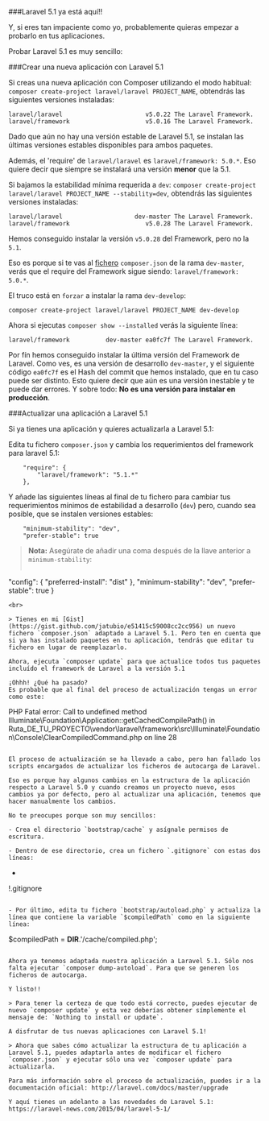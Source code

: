 ###Laravel 5.1 ya está aquí!!

Y, si eres tan impaciente como yo, probablemente quieras empezar a probarlo en tus aplicaciones.

Probar Laravel 5.1 es muy sencillo:

###Crear una nueva aplicación con Laravel 5.1

Si creas una nueva aplicación con Composer utilizando el modo habitual: `composer create-project laravel/laravel PROJECT_NAME`, obtendrás las siguientes versiones instaladas:

```
laravel/laravel                       v5.0.22 The Laravel Framework. 
laravel/framework                     v5.0.16 The Laravel Framework.
```

Dado que aún no hay una versión estable de Laravel 5.1, se instalan las últimas versiones estables disponibles para ambos paquetes.

Además, el 'require' de `laravel/laravel` es `laravel/framework: 5.0.*`. Eso quiere decir que siempre se instalará una versión **menor** que la 5.1.

Si bajamos la estabilidad mínima requerida a `dev`: `composer create-project laravel/laravel PROJECT_NAME --stability=dev`, obtendrás las siguientes versiones instaladas:

```
laravel/laravel                    dev-master The Laravel Framework. 
laravel/framework                     v5.0.28 The Laravel Framework.
```

Hemos conseguido instalar la versión `v5.0.28` del Framework, pero no la `5.1`.

Eso es porque si te vas al [fichero](https://github.com/laravel/laravel/blob/master/composer.json)  `composer.json` de la rama `dev-master`, verás que el require del Framework sigue siendo: `laravel/framework: 5.0.*`.

El truco está en `forzar` a instalar la rama `dev-develop`:  

```
composer create-project laravel/laravel PROJECT_NAME dev-develop
```

Ahora si ejecutas `composer show --installed` verás la siguiente línea:

```
laravel/framework          dev-master ea0fc7f The Laravel Framework.
```

Por fín hemos conseguido instalar la última versión del Framework de Laravel. Como ves, es una versión de desarrollo `dev-master`, y el siguiente código `ea0fc7f` es el Hash del commit que hemos instalado, que en tu caso puede ser distinto. Esto quiere decir que aún es una versión inestable y te puede dar errores. Y sobre todo: **No es una versión para instalar en producción**.

###Actualizar una aplicación a Laravel 5.1

Si ya tienes una aplicación y quieres actualizarla a Laravel 5.1:

Edita tu fichero `composer.json` y cambia los requerimientos del framework para laravel 5.1:
```
	"require": {
		"laravel/framework": "5.1.*"
	},
```

Y añade las siguientes líneas al final de tu fichero para cambiar tus requerimientos mínimos de estabilidad a desarrollo (`dev`) pero, cuando sea posible, que se instalen versiones estables:

```
	"minimum-stability": "dev",
	"prefer-stable": true
```

>**Nota:** Asegúrate de añadir una coma después de la llave anterior a `minimum-stability`:   
>
>```	
"config": {
		"preferred-install": "dist"
	},
	"minimum-stability": "dev",
	"prefer-stable": true
}
```
<br>

> Tienes en mi [Gist](https://gist.github.com/jatubio/e51415c59008cc2cc956) un nuevo fichero `composer.json` adaptado a Laravel 5.1. Pero ten en cuenta que si ya has instalado paquetes en tu aplicación, tendrás que editar tu fichero en lugar de reemplazarlo.

Ahora, ejecuta `composer update` para que actualice todos tus paquetes incluído el framework de Laravel a la versión 5.1

¡Ohhh! ¿Qué ha pasado?
Es probable que al final del proceso de actualización tengas un error como este: 

```
PHP Fatal error:  Call to undefined method Illuminate\Foundation\Application::getCachedCompilePath() in Ruta_DE_TU_PROYECTO\vendor\laravel\framework\src\Illuminate\Foundation\Console\ClearCompiledCommand.php on line 28
```

El proceso de actualización se ha llevado a cabo, pero han fallado los scripts encargados de actualizar los ficheros de autocarga de Laravel.

Eso es porque hay algunos cambios en la estructura de la aplicación respecto a Laravel 5.0 y cuando creamos un proyecto nuevo, esos cambios ya por defecto, pero al actualizar una aplicación, tenemos que hacer manualmente los cambios.

No te preocupes porque son muy sencillos:

- Crea el directorio `bootstrap/cache` y asígnale permisos de escritura.

- Dentro de ese directorio, crea un fichero `.gitignore` con estas dos líneas:

 ```
*
!.gitignore
```

- Por último, edita tu fichero `bootstrap/autoload.php` y actualiza la línea que contiene la variable `$compiledPath` como en la siguiente línea:

```
$compiledPath = __DIR__.'/cache/compiled.php';
```

Ahora ya tenemos adaptada nuestra aplicación a Laravel 5.1. Sólo nos falta ejecutar `composer dump-autoload`. Para que se generen los ficheros de autocarga.

Y listo!!

> Para tener la certeza de que todo está correcto, puedes ejecutar de nuevo `composer update` y esta vez deberías obtener símplemente el mensaje de: `Nothing to install or update`.

A disfrutar de tus nuevas aplicaciones con Laravel 5.1!

> Ahora que sabes cómo actualizar la estructura de tu aplicación a Laravel 5.1, puedes adaptarla antes de modificar el fichero `composer.json` y ejecutar sólo una vez `composer update` para actualizarla.

Para más información sobre el proceso de actualización, puedes ir a la documentación oficial: http://laravel.com/docs/master/upgrade

Y aquí tienes un adelanto a las novedades de Laravel 5.1: https://laravel-news.com/2015/04/laravel-5-1/